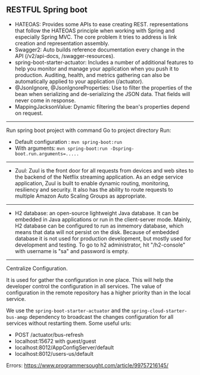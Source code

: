 RESTFUL Spring boot
-------------------
- HATEOAS: Provides some APIs to ease creating REST.
representations that follow the HATEOAS principle when working with Spring and especially Spring MVC. The core problem it tries to address is link creation and representation assembly.
- Swagger2: Auto builds reference documentation every change in the API
(/v2/api-docs, /swagger-resources).
- spring-boot-starter-actuator: Includes a number of additional features to
help you monitor and manage your application when you push it to production.
Auditing, health, and metrics gathering can also be automatically applied to
your application (/actuator).
- @JsonIgnore, @JsonIgnoreProperties: Use to filter the properties of the
bean when serializing and de-serializing the JSON data. That fields will
never come in response.
- MappingJacksonValue: Dynamic filtering the bean's properties depend on
request.

-------------------
Run spring boot project with command
Go to project directory
Run:
 - Default configuration : `mvn spring-boot:run`
 - With arguments: `mvn spring-boot:run -Dspring-boot.run.arguments=.....`

-------------------
- Zuul: Zuul is the front door for all requests from devices and web sites to the backend of the Netflix streaming application. As an edge service application, Zuul is built to enable dynamic routing, monitoring, resiliency and security. It also has the ability to route requests to multiple Amazon Auto Scaling Groups as appropriate.

-------------------
- H2 database: an open-source lightweight Java database. It can be embedded
in Java applications or run in the client-server mode. Mainly, H2 database
can be configured to run as inmemory database, which means that data will not
 persist on the disk. Because of embedded database it is not used for
 production development, but mostly used for development and testing. To go
 to h2 administrator, hit "/h2-console" with username is "sa" and password is
 empty.

-------------------
Centralize Configuration.

It is used for gather the configuration in one place. This will help the
developer control the configuration in all services. The value of
configuration in the remote repository has a higher priority than in the local
service.

We use the `spring-boot-starter-actuator` and the
`spring-cloud-starter-bus-amqp` dependency to broadcast the changes
configuration for all services without restarting them.
Some useful urls:
- POST /actuator/bus-refresh
- localhost:15672 with guest/guest
- localhost:8012/AppConfigServer/default
- localhost:8012/users-us/default

Errors: https://www.programmersought.com/article/99757216145/

